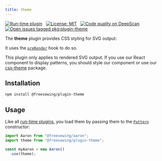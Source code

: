 ```yaml
---
title: theme
---
```


[![Run-time plugin](https://img.shields.io/badge/Type-run--time-lime.svg)](/plugins) &nbsp; [![License: MIT](https://img.shields.io/npm/l/@freesewing/plugin-theme.svg?label=License)](https://www.npmjs.com/package/@freesewing/plugin-theme) &nbsp; [![Code quality on DeepScan](https://deepscan.io/api/teams/2114/projects/2993/branches/23256/badge/grade.svg)](https://deepscan.io/dashboard#view=project&tid=2114&pid=2993&bid=23256) &nbsp; [![Open issues tagged pkg:plugin-theme](https://img.shields.io/github/issues/freesewing/freesewing/pkg:plugin-theme.svg?label=Issues)](https://github.com/freesewing/freesewing/issues?q=is%3Aissue+is%3Aopen+label%3Apkg%3Aplugin-theme)

The **theme** plugin provides CSS styling for SVG output:

<Example pattern="rendertest" part="test" caption="An example of the styles provided by this plugin" design={false} />

It uses the [`preRender`](/plugins#prerender) hook to do so.

<Note>

This plugin only applies to rendered SVG output. If you use our React component to display
patterns, you should style our component or use our [css-theme](/reference/packages/css-theme) package.

</Note>

## Installation

```bash
npm install @freesewing/plugin-theme
```

## Usage

Like all [run-time plugins](/plugins#build-time-plugins), you load them by passing them to the [`Pattern`](/reference/api/pattern) constructor:

```js
import Aaron from "@freesewing/aaron";
import theme from "@freesewing/plugin-theme";

const myAaron = new Aaron()
  .use(theme);
```

